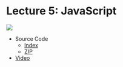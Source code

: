 # Lecture 5: JavaScript

[![](https://cdn.cs50.net/web/2018/spring/lectures/5/lecture5-360p.png)](https://video.cs50.net/web/2018/spring/lectures/5)

- Source Code
    - [Index](https://cdn.cs50.net/web/2018/spring/lectures/5/src5/)
    - [ZIP](https://cdn.cs50.net/web/2018/spring/lectures/5/src5.zip)
- [Video](https://video.cs50.net/web/2018/spring/lectures/5)